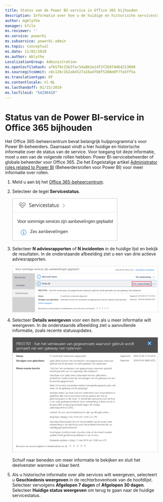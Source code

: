 ```yaml
---
title: Status van de Power BI-service in Office 365 bijhouden
description: Informatie over hoe u de huidige en historische servicestatus kunt weergeven in het Office 365-beheercentrum.
author: mgblythe
manager: kfile
ms.reviewer: ''
ms.service: powerbi
ms.subservice: powerbi-admin
ms.topic: conceptual
ms.date: 11/02/2018
ms.author: mblythe
LocalizationGroup: Administration
ms.openlocfilehash: afb579c3163fac5da8b3a14f2f2b974d64213098
ms.sourcegitcommit: c8c126c1b2ab4527a16a4fb8f5208e0f7fa5ff5a
ms.translationtype: HT
ms.contentlocale: nl-NL
ms.lasthandoff: 01/15/2019
ms.locfileid: "54296418"
---
```

# <a name="track-power-bi-service-health-in-office-365"></a>Status van de Power BI-service in Office 365 bijhouden

Het Office 365-beheercentrum bevat belangrijk hulpprogramma's voor Power BI-beheerders. Daarnaast vindt u hier huidige en historische informatie over de status van de service. Voor toegang tot deze informatie, moet u een van de volgende rollen hebben: Power BI-servicebeheerder of globale beheerder voor Office 365. Zie het Engelstalige artikel [Administrator roles related to Power BI](service-admin-administering-power-bi-in-your-organization.md#administrator-roles-related-to-power-bi) (Beheerdersrollen voor Power BI) voor meer informatie over rollen.

1. Meld u aan bij het [Office 365-beheercentrum](https://portal.office.com/adminportal).

1. Selecteer de tegel **Servicestatus**.

    ![Tegel Servicestatus](media/service-admin-health/service-health-tile.png)

1. Selecteer **N adviesrapporten** of **N incidenten** in de huidige lijst en bekijk de resultaten. In de onderstaande afbeelding ziet u een van drie actieve adviesrapporten.

    ![Actieve adviesrapporten](media/service-admin-health/active-advisories.png)

1. Selecteer **Details weergeven** voor een item als u meer informatie wilt weergeven. In de onderstaande afbeelding ziet u aanvullende informatie, zoals recente statusupdates.

    ![Details van adviesrapport](media/service-admin-health/advisory-details.png)

    Schuif naar beneden om meer informatie te bekijken en sluit het deelvenster wanneer u klaar bent.

1. Als u historische informatie over alle services wilt weergeven, selecteert u **Geschiedenis weergeven** in de rechterbovenhoek van de hoofdlijst. Selecteer vervolgens **Afgelopen 7 dagen** of **Afgelopen 30 dagen**. Selecteer **Huidige status weergeven** om terug te gaan naar de huidige servicestatus.